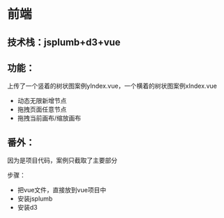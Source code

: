 前端
=================
技术栈：jsplumb+d3+vue
-----------------
## 功能：
上传了一个竖着的树状图案例yIndex.vue，一个横着的树状图案例xIndex.vue
* 动态无限新增节点
* 拖拽页面任意节点
* 拖拽当前画布/缩放画布
## 番外：
因为是项目代码，案例只截取了主要部分

步骤：
* 把vue文件，直接放到vue项目中
* 安装jsplumb
* 安装d3